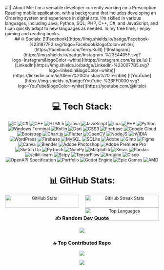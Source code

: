 
<div style="display: flex; justify-content: space-between; gap: 20px;">
# 💫 About Me:
I'm a versatile developer currently working on a Prescription Reading mobile application, with a background that includes developing an Ordering system and experience in digital arts. I’m skilled in various languages, including Java, Python, SQL, PHP, C++, C#, and JavaScript, and I can quickly adapt to new languages as needed. In my free time, I enjoy gaming and reading books.
</div>
<div align="center">
## 🌐 Socials:
[![Facebook](https://img.shields.io/badge/Facebook-%231877F2.svg?logo=Facebook&logoColor=white)](https://facebook.com/Terry.Kulit) [![Instagram](https://img.shields.io/badge/Instagram-%23E4405F.svg?logo=Instagram&logoColor=white)](https://instagram.com/kaize.lu) [![LinkedIn](https://img.shields.io/badge/LinkedIn-%230077B5.svg?logo=linkedin&logoColor=white)](https://linkedin.com/in/Glenn%20Christian%20Terrible) [![YouTube](https://img.shields.io/badge/YouTube-%23FF0000.svg?logo=YouTube&logoColor=white)](https://youtube.com/@kitsio) 

# 💻 Tech Stack:
![C](https://img.shields.io/badge/c-%2300599C.svg?style=flat-square&logo=c&logoColor=white) 
![C#](https://img.shields.io/badge/c%23-%23239120.svg?style=flat-square&logo=csharp&logoColor=white)
![C++](https://img.shields.io/badge/c++-%2300599C.svg?style=flat-square&logo=c%2B%2B&logoColor=white)
![HTML5](https://img.shields.io/badge/html5-%23E34F26.svg?style=flat-square&logo=html5&logoColor=white)
![Java](https://img.shields.io/badge/java-%23ED8B00.svg?style=flat-square&logo=openjdk&logoColor=white) 
![JavaScript](https://img.shields.io/badge/javascript-%23323330.svg?style=flat-square&logo=javascript&logoColor=%23F7DF1E)
![Lua](https://img.shields.io/badge/lua-%232C2D72.svg?style=flat-square&logo=lua&logoColor=white) 
![PHP](https://img.shields.io/badge/php-%23777BB4.svg?style=flat-square&logo=php&logoColor=white)
![Python](https://img.shields.io/badge/python-3670A0?style=flat-square&logo=python&logoColor=ffdd54) 
![Windows Terminal](https://img.shields.io/badge/Windows%20Terminal-%234D4D4D.svg?style=flat-square&logo=windows-terminal&logoColor=white) 
![Kotlin](https://img.shields.io/badge/kotlin-%237F52FF.svg?style=flat-square&logo=kotlin&logoColor=white) 
![Dart](https://img.shields.io/badge/dart-%230175C2.svg?style=flat-square&logo=dart&logoColor=white)
![CSS3](https://img.shields.io/badge/css3-%231572B6.svg?style=flat-square&logo=css3&logoColor=white) 
![Firebase](https://img.shields.io/badge/firebase-%23039BE5.svg?style=flat-square&logo=firebase)
![Google Cloud](https://img.shields.io/badge/GoogleCloud-%234285F4.svg?style=flat-square&logo=google-cloud&logoColor=white)
![Bootstrap](https://img.shields.io/badge/bootstrap-%238511FA.svg?style=flat-square&logo=bootstrap&logoColor=white)
![Chart.js](https://img.shields.io/badge/chart.js-F5788D.svg?style=flat-square&logo=chart.js&logoColor=white)
![Flutter](https://img.shields.io/badge/Flutter-%2302569B.svg?style=flat-square&logo=Flutter&logoColor=white)
![OpenCV](https://img.shields.io/badge/opencv-%23white.svg?style=flat-square&logo=opencv&logoColor=white)
![NodeJS](https://img.shields.io/badge/node.js-6DA55F?style=flat-square&logo=node.js&logoColor=white)
![nVIDIA](https://img.shields.io/badge/cuda-000000.svg?style=flat-square&logo=nVIDIA&logoColor=green
) ![WordPress](https://img.shields.io/badge/WordPress-%23117AC9.svg?style=flat-square&logo=WordPress&logoColor=white)
![Firebase](https://img.shields.io/badge/firebase-a08021?style=flat-square&logo=firebase&logoColor=ffcd34)
![MySQL](https://img.shields.io/badge/mysql-4479A1.svg?style=flat-square&logo=mysql&logoColor=white)
![SQLite](https://img.shields.io/badge/sqlite-%2307405e.svg?style=flat-square&logo=sqlite&logoColor=white)
![Adobe](https://img.shields.io/badge/adobe-%23FF0000.svg?style=flat-square&logo=adobe&logoColor=white)
![Gimp](https://img.shields.io/badge/Gimp-657D8B?style=flat-square&logo=gimp&logoColor=FFFFFF)
![Figma](https://img.shields.io/badge/figma-%23F24E1E.svg?style=flat-square&logo=figma&logoColor=white)
![Canva](https://img.shields.io/badge/Canva-%2300C4CC.svg?style=flat-square&logo=Canva&logoColor=white) 
![Blender](https://img.shields.io/badge/blender-%23F5792A.svg?style=flat-square&logo=blender&logoColor=white)
![Adobe Photoshop](https://img.shields.io/badge/adobe%20photoshop-%2331A8FF.svg?style=flat-square&logo=adobe%20photoshop&logoColor=white)
![Adobe Premiere Pro](https://img.shields.io/badge/Adobe%20Premiere%20Pro-9999FF.svg?style=flat-square&logo=Adobe%20Premiere%20Pro&logoColor=white)
![Sketch Up](https://img.shields.io/badge/SketchUp-005F9E?style=flat-square&logo=sketchup&logoColor=white)
![PyTorch](https://img.shields.io/badge/PyTorch-%23EE4C2C.svg?style=flat-square&logo=PyTorch&logoColor=white)
![NumPy](https://img.shields.io/badge/numpy-%23013243.svg?style=flat-square&logo=numpy&logoColor=white)
![Matplotlib](https://img.shields.io/badge/Matplotlib-%23ffffff.svg?style=flat-square&logo=Matplotlib&logoColor=black)
![Keras](https://img.shields.io/badge/Keras-%23D00000.svg?style=flat-square&logo=Keras&logoColor=white)
![Pandas](https://img.shields.io/badge/pandas-%23150458.svg?style=flat-square&logo=pandas&logoColor=white)
![scikit-learn](https://img.shields.io/badge/scikit--learn-%23F7931E.svg?style=flat-square&logo=scikit-learn&logoColor=white)
![Scipy](https://img.shields.io/badge/SciPy-%230C55A5.svg?style=flat-square&logo=scipy&logoColor=%white) 
![TensorFlow](https://img.shields.io/badge/TensorFlow-%23FF6F00.svg?style=flat-square&logo=TensorFlow&logoColor=white)
![Arduino](https://img.shields.io/badge/-Arduino-00979D?style=flat-square&logo=Arduino&logoColor=white)
![Cisco](https://img.shields.io/badge/cisco-%23049fd9.svg?style=flat-square&logo=cisco&logoColor=black)
![OpenAPI Specification](https://img.shields.io/badge/openapiinitiative-%23000000.svg?style=flat-square&logo=openapiinitiative&logoColor=white)
![Portfolio](https://img.shields.io/badge/Portfolio-%23000000.svg?style=flat-square&logo=firefox&logoColor=#FF7139)
![Godot Engine](https://img.shields.io/badge/GODOT-%23FFFFFF.svg?style=flat-square&logo=godot-engine)
![Epic Games](https://img.shields.io/badge/epicgames-%23313131.svg?style=flat-square&logo=epicgames&logoColor=white)
![AMD](https://img.shields.io/badge/AMD-%23000000.svg?style=flat-square&logo=amd&logoColor=white)


# 📊 GitHub Stats:
<div style="display: flex; justify-content: space-between; gap: 20px;">

  <!-- Column 1: GitHub Stats -->
  <div style="flex: 1;">
    <img src="https://github-readme-stats.vercel.app/api?username=Nyek00359&theme=dark&hide_border=false&include_all_commits=false&count_private=false" alt="GitHub Stats" style="width: 100%;"/>
  </div>

  <!-- Column 2: GitHub Streak Stats and Top Languages -->
  <div style="flex: 1;">
    <img src="https://github-readme-streak-stats.herokuapp.com/?user=Nyek00359&theme=dark&hide_border=false" alt="GitHub Streak Stats" style="width: 100%;"/>
    <br />
    <img src="https://github-readme-stats.vercel.app/api/top-langs/?username=Nyek00359&theme=dark&hide_border=false&include_all_commits=false&count_private=false&layout=compact" alt="Top Languages" style="width: 100%;"/>
  </div>

</div>

### ✍️ Random Dev Quote
![](https://quotes-github-readme.vercel.app/api?type=horizontal&theme=dark)

### 🔝 Top Contributed Repo
![](https://github-contributor-stats.vercel.app/api?username=Nyek00359&limit=5&theme=apprentice&combine_all_yearly_contributions=true)

<!-- https://gprm.itsvg.in/ -->

[![](https://visitcount.itsvg.in/api?id=Nyek00359&icon=0&color=6)](https://visitcount.itsvg.in)
</div>
